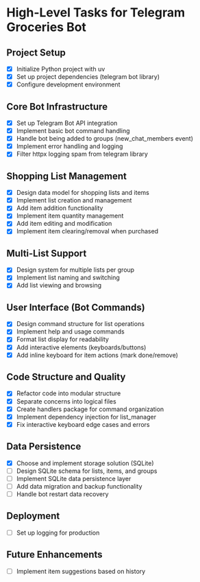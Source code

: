 # High-Level Tasks for Telegram Groceries Bot

## Project Setup
- [x] Initialize Python project with uv
- [x] Set up project dependencies (telegram bot library)
- [x] Configure development environment

## Core Bot Infrastructure
- [x] Set up Telegram Bot API integration
- [x] Implement basic bot command handling
- [x] Handle bot being added to groups (new_chat_members event)
- [x] Implement error handling and logging
- [x] Filter httpx logging spam from telegram library

## Shopping List Management
- [x] Design data model for shopping lists and items
- [x] Implement list creation and management
- [x] Add item addition functionality
- [x] Implement item quantity management
- [x] Add item editing and modification
- [x] Implement item clearing/removal when purchased

## Multi-List Support
- [x] Design system for multiple lists per group
- [x] Implement list naming and switching
- [x] Add list viewing and browsing

## User Interface (Bot Commands)
- [x] Design command structure for list operations
- [x] Implement help and usage commands
- [x] Format list display for readability
- [x] Add interactive elements (keyboards/buttons)
- [x] Add inline keyboard for item actions (mark done/remove)

## Code Structure and Quality
- [x] Refactor code into modular structure
- [x] Separate concerns into logical files
- [x] Create handlers package for command organization
- [x] Implement dependency injection for list_manager
- [x] Fix interactive keyboard edge cases and errors

## Data Persistence
- [x] Choose and implement storage solution (SQLite)
- [ ] Design SQLite schema for lists, items, and groups
- [ ] Implement SQLite data persistence layer
- [ ] Add data migration and backup functionality
- [ ] Handle bot restart data recovery

## Deployment
- [ ] Set up logging for production

## Future Enhancements
- [ ] Implement item suggestions based on history
